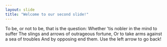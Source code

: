 ```yaml
---
layout: slide
title: "Welcome to our second slide!"
---
```

To be, or not to be, that is the question:
Whether 'tis nobler in the mind to suffer
The slings and arrows of outrageous fortune,
Or to take arms against a sea of troubles
And by opposing end them.
Use the left arrow to go back!
